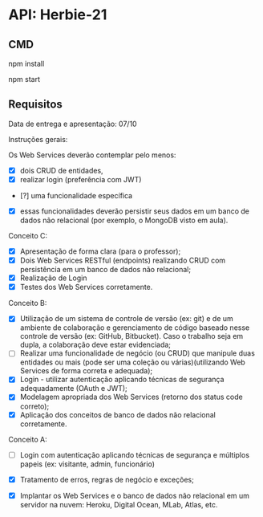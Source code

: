 # API: Herbie-21

## CMD

npm install

npm start

## Requisitos

Data de entrega e apresentação: 07/10

Instruções gerais:

Os Web Services deverão contemplar pelo menos:
- [x] dois CRUD de entidades,
- [x] realizar login (preferência com JWT)
- [?] uma funcionalidade específica
- [x] essas funcionalidades deverão persistir seus dados em um banco de dados não relacional (por exemplo, o MongoDB visto em aula).

Conceito C:

- [x] Apresentação de forma clara (para o professor);
- [x] Dois Web Services RESTful (endpoints) realizando CRUD com persistência em um banco de dados não relacional;
- [x] Realização de Login
- [x] Testes dos Web Services corretamente.

Conceito B:

- [x] Utilização de um sistema de controle de versão (ex: git) e de um ambiente de colaboração e gerenciamento de código baseado nesse controle de versão (ex: GitHub, Bitbucket). Caso o trabalho seja em dupla, a colaboração deve estar evidenciada;
- [ ] Realizar uma funcionalidade de negócio (ou CRUD) que manipule duas entidades ou mais (pode ser uma coleção ou várias)(utilizando Web Services de forma correta e adequada);
- [x] Login - utilizar autenticação aplicando técnicas de segurança adequadamente (OAuth e JWT);
- [x] Modelagem apropriada dos Web Services (retorno dos status code correto);
- [x] Aplicação dos conceitos de banco de dados não relacional corretamente.

Conceito A:

- [ ] Login com autenticação aplicando técnicas de segurança e múltiplos papeis (ex: visitante, admin, funcionário)
- [x] Tratamento de erros, regras de negócio e exceções;
- [x] Implantar os Web Services e o banco de dados não relacional em um servidor na nuvem: Heroku, Digital Ocean, MLab, Atlas, etc.

